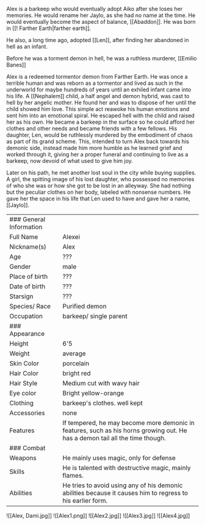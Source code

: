 Alex is a barkeep who would eventually adopt Aiko after she loses her memories. He would rename her Jaylo, as she had no name at the time. He would eventually become the aspect of balance, [[Abaddon]]. He was born in [[! Farther Earth|farther earth]].

He also, a long time ago, adopted [[Len]], after finding her abandoned in hell as an infant.

Before he was a torment demon in hell, he was a ruthless murderer, [[Emilio Banes]]

Alex is a redeemed tormentor demon from Farther Earth. He was once a terrible human and was reborn as a tormentor and lived as such in the underworld for maybe hundreds of years until an exhiled infant came into his life. A [[Nephalem]] child, a half angel and demon hybrid, was cast to hell by her angelic mother. He found her and was to dispose of her until the child showed him love. This simple act reawoke his human emotions and sent him into an emotional spiral. He escaped hell with the child and raised her as his own. He became a barkeep in the surface so he could afford her clothes and other needs and became friends with a few fellows. His daughter, Len, would be ruthlessly murdered by the embodiment of chaos as part of its grand scheme. This, intended to turn Alex back towards his demonic side, instead made him more humble as he learned grief and worked through it, giving her a proper funeral and continuing to live as a barkeep, now devoid of what used to give him joy.

Later on his path, he met another lost soul in the city while buying supplies. A girl, the spitting image of his lost daughter, who possessed no memories of who she was or how she got to be lost in an alleyway. She had nothing but the peculiar clothes on her body, labeled with nonsense numbers. He gave her the space in his life that Len used to have and gave her a name, [[Jaylo]].

|                         |                                                                                                                              |
| ----------------------- | ---------------------------------------------------------------------------------------------------------------------------- |
| ### General Information |                                                                                                                              |
| Full Name               | Alexei                                                                                                                       |
| Nickname(s)             | Alex                                                                                                                         |
| Age                     | ???                                                                                                                          |
| Gender                  | male                                                                                                                         |
| Place of birth          | ???                                                                                                                          |
| Date of birth           | ???                                                                                                                          |
| Starsign                | ???                                                                                                                          |
| Species/ Race           | Purified demon                                                                                                               |
| Occupation              | barkeep/ single parent                                                                                                       |
| ### Appearance          |                                                                                                                              |
| Height                  | 6'5                                                                                                                          |
| Weight                  | average                                                                                                                      |
| Skin Color              | porcelain                                                                                                                    |
| Hair Color              | bright red                                                                                                                   |
| Hair Style              | Medium cut with wavy hair                                                                                                    |
| Eye color               | Bright yellow-orange                                                                                                         |
| Clothing                | barkeep's clothes. well kept                                                                                                 |
| Accessories             | none                                                                                                                         |
| Features                | If tempered, he may become more demonic in features, such as his horns growing out. He has a demon tail all the time though. |
| ### Combat              |                                                                                                                              |
| Weapons                 | He mainly uses magic, only for defense                                                                                       |
| Skills                  | He is talented with destructive magic, mainly flames.                                                                        |
| Abilities               | He tries to avoid using any of his demonic abilities because it causes him to regress to his earlier form.                   |![[alexei.png]]
![[Alex, Dami.jpg]]
![[Alex1.png]]
![[Alex2.jpg]]
![[Alex3.jpg]]
![[Alex4.jpg]]